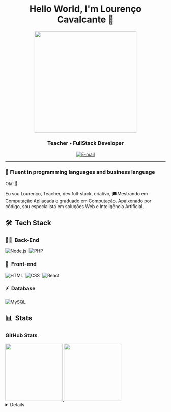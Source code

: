 <h1 align="center">
  Hello World, I'm Lourenço Cavalcante 👋
</h1>

<div align="center">
<img height="320em" src="https://mir-s3-cdn-cf.behance.net/project_modules/1400_opt_1/81bb4b165684019.640b6038d133e.gif"/>
  

  
</div>

<h3 align="center">
  Teacher • FullStack Developer
</h3>

<div align="center">
<p>
<a href="mailto:lourenco.cavalcante@ifto.edu.br.com">
<img src="https://img.shields.io/badge/-email-020114?style=for-the-badge&amp;logo=microsoft-outlook&amp;logoColor=EBD03E&amp;color:FFF" alt="E-mail">
</a>
</p>
</div>

---

### 🎯 Fluent in programming languages and business language

Olá! 👋

Eu sou Lourenço, Teacher, dev full-stack, criativo, 🎓Mestrando em Computação Apliacada e graduado em Computação. Apaixonado por código, sou especialista em soluções Web e Inteligência Artificial.

## 🛠 &nbsp;Tech Stack

### 👩‍💻 &nbsp;Back-End

![Node.js](https://img.shields.io/badge/Node.js-E7ECEB?style=for-the-badge&logo=node.js&logoColor=53D9A2)&nbsp;
![PHP](https://img.shields.io/badge/PHP-E7ECEB?style=for-the-badge&logo=php&logoColor=53D9A2)&nbsp;

### 🎨 &nbsp;Front-end

![HTML](https://img.shields.io/badge/-HTML-E7ECEB?style=for-the-badge&logo=HTML5&logoColor=C86833)&nbsp;
![CSS](https://img.shields.io/badge/-CSS-E7ECEB?style=for-the-badge&logo=CSS3&logoColor=139DFF)&nbsp;
![React](https://img.shields.io/badge/-React-E7ECEB?style=for-the-badge&logo=react&logoColor=1572B6)&nbsp;

### ⚡ &nbsp;Database


![MySQL](https://img.shields.io/badge/-MySQL-E7ECEB?style=for-the-badge&logo=mysql&logoColor=004D8F)&nbsp;



<!-- YT LIST END -->



## 📊 &nbsp;Stats

<h3 align="left">GitHub Stats</h3>

<div>
<a href="https://github.com/lourencocavalcante">
<img loading="lazy" height="180em" src="https://github-readme-stats.vercel.app/api/top-langs/?username=lourencocavalcante&layout=compact&langs_count=7&theme=dracula"/>
<img loading="lazy" height="180em" src="https://github-readme-stats.vercel.app/api?username=lourencocavalcante&show_icons=true&theme=dracula&include_all_commits=true&count_private=true"/>
</div>

<div align="center">

</div>

<details align="left">
  <summary>Credits</summary> 
  - Badges by <a href="https://shields.io/">shields.io</a>
  <br>
  - GitHub Stats by <a href="https://github.com/anuraghazra/github-readme-stats">anuraghazra</a>
  <br>
   - GitHub Streak by <a href="https://github.com/DenverCoder1/github-readme-streak-stats">DenverCoder1</a>
  <br>
  - Developer vector created by <a href="https://www.freepik.com/vectors/developer">storyset - www.freepik.com</a> (edited by author)
</details>

